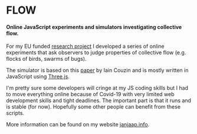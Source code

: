 # FLOW
#### Online JavaScript experiments and simulators investigating collective flow.

For my EU funded [research project](https://cordis.europa.eu/project/id/896434 "Project FLOW") I developed a series of online experiments that ask observers to judge properties of collective flow (e.g. flocks of birds, swarms of bugs).

The simulator is based on this [paper](https://doi.org/10.1006/jtbi.2002.3065 "Paper") by Iain Couzin and is mostly written in JavaScript using [Three.js](https://threejs.org "Three.js").

I'm pretty sure some developers will cringe at my JS coding skills but I had to move everything online because of Covid-19 with very limited web development skills and tight deadlines. The important part is that it runs and is stable (for now). Hopefully some other people can benefit from these scripts.

More information can be found on my website [janjaap.info](http://www.janjaap.info "janjaap.info").

